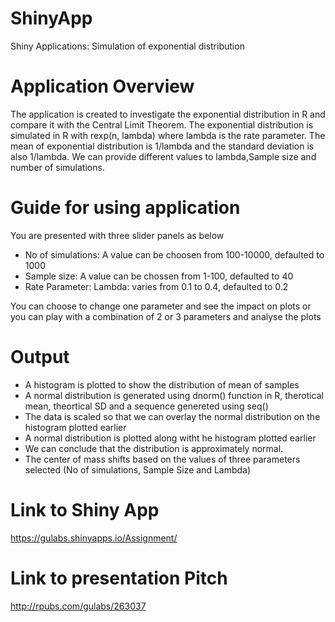# ShinyApp
Shiny Applications: Simulation of exponential distribution
# Application Overview
The application is created to investigate the exponential distribution in R and compare it with the Central Limit Theorem. The exponential distribution is simulated in R with rexp(n, lambda) where lambda is the rate parameter. The mean of exponential distribution is 1/lambda and the standard deviation is also 1/lambda. We can provide different values to lambda,Sample size and number of simulations.

# Guide for using application

You are presented with three slider panels as below

* No of simulations:  A value can be choosen from 100-10000, defaulted to 1000
* Sample size: A value can be chossen from 1-100, defaulted to 40
* Rate Parameter: Lambda: varies from 0.1 to 0.4, defaulted to 0.2

You can choose to change one parameter and see the impact on plots or you can play with a combination of 2 or 3 parameters and analyse the plots

# Output

* A histogram is plotted to show the distribution of mean of samples
* A normal distribution is generated using dnorm() function in R, therotical mean, theortical SD and a sequence genereted using seq()
* The data is scaled so that we can overlay the normal distribution on the histogram plotted earlier
* A normal distribution is plotted along witht he histogram plotted earlier
* We can conclude that the distribution is approximately normal.
* The center of mass shifts based on the values of three parameters selected (No of simulations, Sample Size and Lambda)

# Link to Shiny App

https://gulabs.shinyapps.io/Assignment/

# Link to presentation Pitch

http://rpubs.com/gulabs/263037

